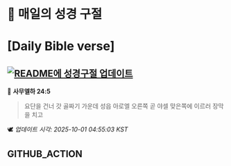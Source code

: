 # 🙏 매일의 성경 구절
# [Daily Bible verse]
## [![README에 성경구절 업데이트](https://github.com/DONGSUKA/first_test/actions/workflows/update-readme-bible.yml/badge.svg)](https://github.com/DONGSUKA/first_test/actions/workflows/update-readme-bible.yml)
<!-- START_BIBLE_VERSE -->
📖 **사무엘하 24:5**
> 요단을 건너 갓 골짜기 가운데 성읍 아로엘 오른쪽 곧 야셀 맞은쪽에 이르러 장막을 치고

🕊️ _업데이트 시각: 2025-10-01 04:55:03 KST_
  <!-- END_BIBLE_VERSE -->
## GITHUB_ACTION
